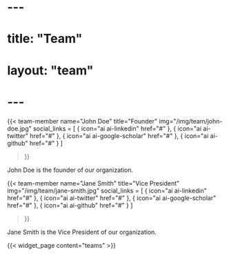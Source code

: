 # ---
# title: "Team"
# layout: "team"
# ---

{{< team-member
  name="John Doe"
  title="Founder"
  img="/img/team/john-doe.jpg"
  social_links = [
    { icon="ai ai-linkedin" href="#" },
    { icon="ai ai-twitter" href="#" },
    { icon="ai ai-google-scholar" href="#" },
    { icon="ai ai-github" href="#" }
  ]
>}}

John Doe is the founder of our organization.

{{< team-member
  name="Jane Smith"
  title="Vice President"
  img="/img/team/jane-smith.jpg"
  social_links = [
    { icon="ai ai-linkedin" href="#" },
    { icon="ai ai-twitter" href="#" },
    { icon="ai ai-google-scholar" href="#" },
    { icon="ai ai-github" href="#" }
  ]
>}}

Jane Smith is the Vice President of our organization.

{{< widget_page content="teams" >}}

